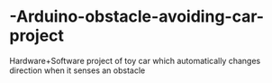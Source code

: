 # -Arduino-obstacle-avoiding-car-project
Hardware+Software project of toy car which automatically changes direction when it senses an obstacle
